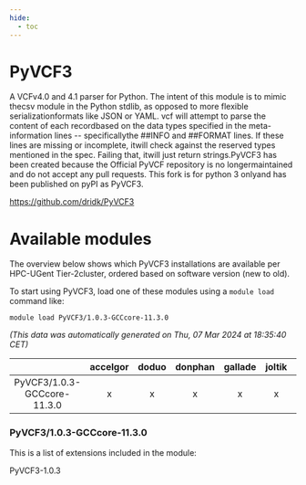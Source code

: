 ```yaml
---
hide:
  - toc
---
```


PyVCF3
======


A VCFv4.0 and 4.1 parser for Python. The intent of this module is to mimic thecsv module in the Python stdlib, as opposed to more flexible serializationformats like JSON or YAML. vcf will attempt to parse the content of each recordbased on the data types specified in the meta-information lines -- specificallythe ##INFO and ##FORMAT lines. If these lines are missing or incomplete, itwill check against the reserved types mentioned in the spec. Failing that, itwill just return strings.PyVCF3 has been created because the Official PyVCF repository is no longermaintained and do not accept any pull requests. This fork is for python 3 onlyand has been published on pyPI as PyVCF3.

https://github.com/dridk/PyVCF3
# Available modules


The overview below shows which PyVCF3 installations are available per HPC-UGent Tier-2cluster, ordered based on software version (new to old).

To start using PyVCF3, load one of these modules using a `module load` command like:

```shell
module load PyVCF3/1.0.3-GCCcore-11.3.0
```

*(This data was automatically generated on Thu, 07 Mar 2024 at 18:35:40 CET)*  

| |accelgor|doduo|donphan|gallade|joltik|skitty|
| :---: | :---: | :---: | :---: | :---: | :---: | :---: |
|PyVCF3/1.0.3-GCCcore-11.3.0|x|x|x|x|x|x|


### PyVCF3/1.0.3-GCCcore-11.3.0

This is a list of extensions included in the module:

PyVCF3-1.0.3